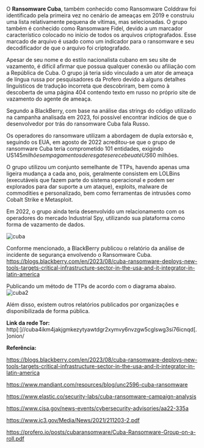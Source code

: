 O **Ransomware Cuba**, também conhecido como Ransomware Colddraw foi identificado pela primeira vez no cenário de ameaças em 2019 e construiu uma lista relativamente pequena de vítimas, mas selecionadas. O grupo também é conhecido como Ransomware Fidel, devido a um marcador característico colocado no início de todos os arquivos criptografados. Esse marcado de arquivo é usado como um indicador para o ransomware e seu decodificador de que o arquivo foi criptografado. 
 
Apesar de seu nome e do estilo nacionalista cubano em seu site de vazamento, é difícil afirmar que possua qualquer conexão ou afiliação com a República de Cuba. O grupo já teria sido vinculado a um ator de ameaça de língua russa por pesquisadores da Profero devido a alguns detalhes linguísticos de tradução incorreta que descobriram, bem como à descoberta de uma página 404 contendo texto em russo no próprio site de vazamento do agente de ameaça.

Segundo a BlackBerry, com base na análise das strings do código utilizado na campanha analisada em 2023, foi possível encontrar indícios de que o desenvolvedor por trás do ransomware Cuba fala Russo. 

Os operadores do ransomware utilizam a abordagem de dupla extorsão e, seguindo os EUA, em agosto de 2022 acreditou-se que o grupo de ransomware Cuba teria comprometido 101 entidades, exigindo US$145 milhões em pagamentos de resgates e recebeu até US$60 milhões.

O grupo utilizou um conjunto semelhante de TTPs, havendo apenas uma ligeira mudança a cada ano, pois, geralmente consistem em LOLBins (executáveis que fazem parte do sistema operacional e podem ser explorados para dar suporte a um ataque), exploits, malware de commodities e personalizado, bem como ferramentas de intrusões como Cobalt Strike e Metasploit. 

Em 2022, o grupo ainda teria desenvolvido um relacionamento com os operadores do mercado Industrial Spy, utilizando sua plataforma como forma de vazamento de dados. 

![cuba](https://github.com/crocodyli/Ransomwares-TTP/assets/113185400/ff9c40f2-7693-4bb0-b068-d743aca92843)

Conforme mencionado, a BlackBerry publicou o relatório da análise de incidente de segurança envolvendo o Ransomware Cuba. 
https://blogs.blackberry.com/en/2023/08/cuba-ransomware-deploys-new-tools-targets-critical-infrastructure-sector-in-the-usa-and-it-integrator-in-latin-america

Publicando um método de TTPs de acordo com o diagrama abaixo. 
![cuba2](https://github.com/crocodyli/Ransomwares-TTP/assets/113185400/65609628-4f61-463b-9d8b-a77c1aa545f1)

Além disso, existem outros relatórios publicados por organizações e disponibilizada de forma pública. 

**Link da rede Tor:**
http[:]//cuba4ikm4jakjgmkezytyawtdgr2xymvy6nvzgw5cglswg3si76icnqd[.]onion/

**Referência:** 

https://blogs.blackberry.com/en/2023/08/cuba-ransomware-deploys-new-tools-targets-critical-infrastructure-sector-in-the-usa-and-it-integrator-in-latin-america

https://www.mandiant.com/resources/blog/unc2596-cuba-ransomware

https://www.elastic.co/security-labs/cuba-ransomware-campaign-analysis

https://www.cisa.gov/news-events/cybersecurity-advisories/aa22-335a

https://www.ic3.gov/Media/News/2021/211203-2.pdf

https://profero.io/posts/cubaransomware/Cuba-Ransomware-Group-on-a-roll.pdf
